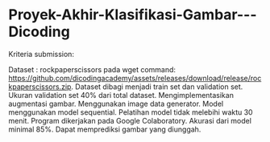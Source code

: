 # Proyek-Akhir-Klasifikasi-Gambar---Dicoding

Kriteria submission:

Dataset : rockpaperscissors pada wget command: https://github.com/dicodingacademy/assets/releases/download/release/rockpaperscissors.zip.
Dataset dibagi menjadi train set dan validation set.
Ukuran validation set 40% dari total dataset.
Mengimplementasikan augmentasi gambar.
Menggunakan image data generator.
Model menggunakan model sequential.
Pelatihan model tidak melebihi waktu 30 menit.
Program dikerjakan pada Google Colaboratory.
Akurasi dari model minimal 85%.
Dapat memprediksi gambar yang diunggah.
